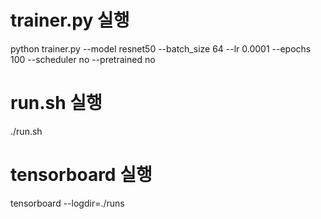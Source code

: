 # trainer.py 실행
python trainer.py --model resnet50 --batch_size 64 --lr 0.0001 --epochs 100 --scheduler no --pretrained no 

# run.sh 실행
./run.sh

# tensorboard 실행
tensorboard --logdir=./runs